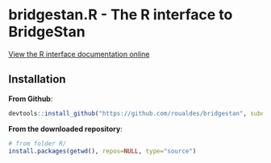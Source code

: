 # bridgestan.R - The R interface to BridgeStan

[View the R interface documentation online](https://roualdes.github.io/bridgestan/languages/r.html)

## Installation

**From Github**:
```R
devtools::install_github("https://github.com/roualdes/bridgestan", subdir="R")
```

**From the downloaded repository**:
```R
# from folder R/
install.packages(getwd(), repos=NULL, type="source")
```
